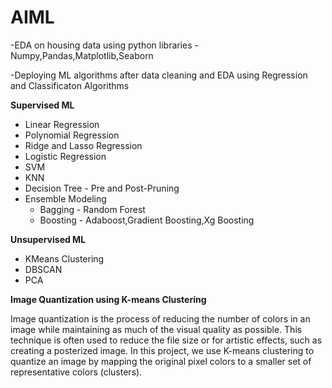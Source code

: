 # AIML 

-EDA on housing data using python libraries - Numpy,Pandas,Matplotlib,Seaborn

-Deploying ML algorithms after data cleaning and EDA using Regression and Classificaton Algorithms

**Supervised ML**
   - Linear Regression
   - Polynomial Regression
   - Ridge and Lasso Regression
   - Logistic Regression
   - SVM
   - KNN
   - Decision Tree - Pre and Post-Pruning
   - Ensemble Modeling
       - Bagging - Random Forest
       - Boosting - Adaboost,Gradient Boosting,Xg Boosting

**Unsupervised ML**
   - KMeans Clustering
   - DBSCAN
   - PCA

**Image Quantization using K-means Clustering**

Image quantization is the process of reducing the number of colors in an image while maintaining as much of the visual quality as possible. This technique is often used to reduce the file size or for artistic effects, such as creating a posterized image. In this project, we use K-means clustering to quantize an image by mapping the original pixel colors to a smaller set of representative colors (clusters).

